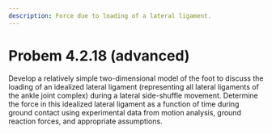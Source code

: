 ```yaml
---
description: Force due to loading of a lateral ligament.
---
```


# Probem 4.2.18 (advanced)

Develop a relatively simple two-dimensional model of the foot to discuss the loading of an idealized lateral ligament (representing all lateral ligaments of the ankle joint complex) during a lateral side-shuffle movement. Determine the force in this idealized lateral ligament as a function of time during ground contact using experimental data from motion analysis, ground reaction forces, and appropriate assumptions.
